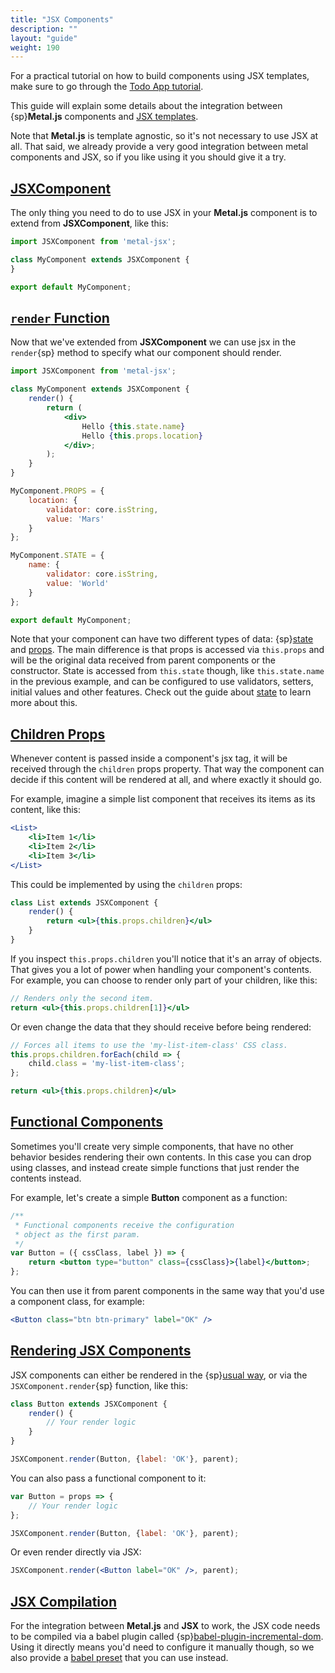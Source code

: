 ```yaml
---
title: "JSX Components"
description: ""
layout: "guide"
weight: 190
---
```


<article>

For a practical tutorial on how to build components using JSX templates, make
sure to go through the [Todo App tutorial](/docs/tutorials/tutorial-todo-jsx/before-we-start.html).

This guide will explain some details about the integration between
{sp}**Metal.js** components and [JSX templates](https://facebook.github.io/jsx/).

Note that **Metal.js** is template agnostic, so it's not necessary to use JSX
at all. That said, we already provide a very good integration between metal
components and JSX, so if you like using it you should give it a try.

</article>

<article id="jsxcomponent">

## [JSXComponent](#jsxcomponent)

The only thing you need to do to use JSX in your **Metal.js** component is to
extend from **JSXComponent**, like this:

```javascript
import JSXComponent from 'metal-jsx';

class MyComponent extends JSXComponent {
}

export default MyComponent;
```

</article>

<article id="render_function">

## [`render` Function](#render_function)

Now that we've extended from **JSXComponent** we can use jsx in the `render`{sp}
method to specify what our component should render.

```jsx
import JSXComponent from 'metal-jsx';

class MyComponent extends JSXComponent {
    render() {
        return (
            <div>
                Hello {this.state.name}
                Hello {this.props.location}
            </div>;
        );
    }
}

MyComponent.PROPS = {
    location: {
        validator: core.isString,
        value: 'Mars'
    }
};

MyComponent.STATE = {
    name: {
        validator: core.isString,
        value: 'World'
    }
};

export default MyComponent;
```

Note that your component can have two different types of data:
{sp}[state](/docs/guides/state.html) and [props](/docs/guides/state.html#configuring_state).
The main difference is that props is accessed via `this.props` and will be the
original data received from parent components or the constructor. State is
accessed from `this.state` though, like `this.state.name` in the previous
example, and can be configured to use validators, setters, initial values and
other features. Check out the guide about [state](/docs/guides/state.html) to
learn more about this.

</article>

<article id="children_props">

## [Children Props](#children_props)

Whenever content is passed inside a component's jsx tag, it will be received
through the `children` props property. That way the component can decide if
this content will be rendered at all, and where exactly it should go.

For example, imagine a simple list component that receives its items as
its content, like this:

```jsx
<List>
    <li>Item 1</li>
    <li>Item 2</li>
    <li>Item 3</li>
</List>
```

This could be implemented by using the `children` props:

```jsx
class List extends JSXComponent {
    render() {
        return <ul>{this.props.children}</ul>
    }
}
```

If you inspect `this.props.children` you'll notice that it's an array of
objects. That gives you a lot of power when handling your component's contents.
 For example, you can choose to render only part of your children, like this:

```jsx
// Renders only the second item.
return <ul>{this.props.children[1]}</ul>
```

Or even change the data that they should receive before being rendered:

```jsx
// Forces all items to use the 'my-list-item-class' CSS class.
this.props.children.forEach(child => {
    child.class = 'my-list-item-class';
};

return <ul>{this.props.children}</ul>
```

</article>

<article id="functional_components">

## [Functional Components](#functional_components)

Sometimes you'll create very simple components, that have no other behavior
besides rendering their own contents. In this case you can drop using classes,
and instead create simple functions that just render the contents instead.

For example, let's create a simple **Button** component as a function:

```jsx
/**
 * Functional components receive the configuration
 * object as the first param.
 */
var Button = ({ cssClass, label }) => {
    return <button type="button" class={cssClass}>{label}</button>;
};
```

You can then use it from parent components in the same way that you'd use a
component class, for example:

```jsx
<Button class="btn btn-primary" label="OK" />
```

</article>

<article id="rendering_jsx_components">

## [Rendering JSX Components](#rendering_jsx_components)

JSX components can either be rendered in the
{sp}[usual way](rendering-components.html), or via the `JSXComponent.render`{sp}
function, like this:

```jsx
class Button extends JSXComponent {
    render() {
        // Your render logic
    }
}

JSXComponent.render(Button, {label: 'OK'}, parent);
```

You can also pass a functional component to it:

```jsx
var Button = props => {
    // Your render logic
};

JSXComponent.render(Button, {label: 'OK'}, parent);
```

Or even render directly via JSX:

```jsx
JSXComponent.render(<Button label="OK" />, parent);
```

</article>

<article id="jsx_compilation">

## [JSX Compilation](#jsx_compilation)

For the integration between **Metal.js** and **JSX** to work, the JSX code
needs to be compiled via a babel plugin called
{sp}[babel-plugin-incremental-dom](http://npmjs.com/package/babel-plugin-incremental-dom).
Using it directly means you'd need to configure it manually though, so we also
provide a [babel preset](http://npmjs.com/package/babel-preset-metal-jsx) that
you can use instead.

</article>